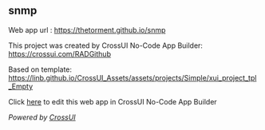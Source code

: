 ## snmp
Web app url : https://thetorment.github.io/snmp

This project was created by CrossUI No-Code App Builder: https://crossui.com/RADGithub

Based on template: https://linb.github.io/CrossUI_Assets/assets/projects/Simple/xui_project_tpl_Empty

Click [here](https://crossui.com/RADGithub/#!from=github&owner=thetorment&repo=snmp) to edit this web app in CrossUI No-Code App Builder

<i>Powered by [CrossUI](https://crossui.com)</i>
